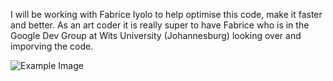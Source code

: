 I will be working with Fabrice Iyolo to help optimise this code, make it faster and better. As an art coder it is really super to have Fabrice who is in the Google Dev Group at Wits University (Johannesburg) looking over and imporving the code.

![Example Image](http://farm8.staticflickr.com/7376/9066551534_d3ac5c0c08_z.jpg "Dissonace at Six - originally")


